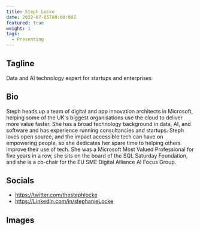 ```yaml
---
title: Steph Locke
date: 2022-07-05T09:00:00Z
featured: true
weight: 1
tags:
  - Presenting
---
```


## Tagline
Data and AI technology expert for startups and enterprises

## Bio
Steph heads up a team of digital and app innovation architects in Microsoft, helping some of the UK's biggest organisations use the cloud to deliver more value faster. She has a broad technology background in data, AI, and software and has experience running consultancies and startups. Steph loves open source, and the impact accessible tech can have on empowering people, so she dedicates her spare time to helping others improve their use of tech. She was a Microsoft Most Valued Professional for five years in a row, she sits on the board of the SQL Saturday Foundation, and she is a co-chair for the EU SME Digital Alliance AI Focus Group.

## Socials
- https://twitter.com/thestephlocke
- https://LinkedIn.com/in/stephanieLocke

## Images
